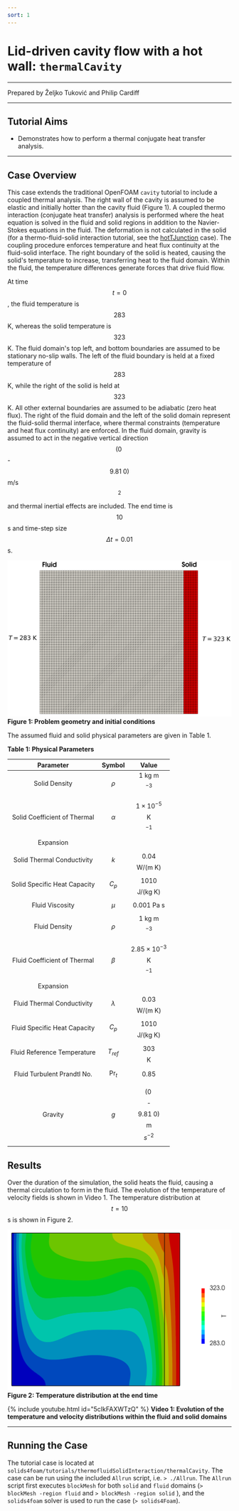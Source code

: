 ```yaml
---
sort: 1
---
```


# Lid-driven cavity flow with a hot wall: `thermalCavity`

---

Prepared by Željko Tuković and Philip Cardiff

---

## Tutorial Aims

- Demonstrates how to perform a thermal conjugate heat transfer analysis.

---

## Case Overview

This case extends the traditional OpenFOAM `cavity` tutorial to include a
coupled thermal analysis. The right wall of the cavity is assumed to be elastic
and initially hotter than the cavity fluid (Figure 1). A coupled thermo
interaction (conjugate heat transfer) analysis is performed where the heat
equation is solved in the fluid and solid regions in addition to the
Navier-Stokes equations in the fluid. The deformation is not calculated in the
solid (for a thermo-fluid-solid interaction tutorial, see the
[hotTJunction](https://www.solids4foam.com/tutorials/more-tutorials/thermo-fluid-solid-interaction/hotTJunction.html)
case). The coupling procedure enforces temperature and heat flux continuity at
the fluid-solid interface. The right boundary of the solid is heated, causing
the solid's temperature to increase, transferring heat to the fluid domain.
Within the fluid, the temperature differences generate forces that drive fluid
flow.

At time $$t = 0$$, the fluid temperature is $$283$$ K, whereas the solid
temperature is $$323$$ K. The fluid domain's top left, and bottom boundaries are
assumed to be stationary no-slip walls. The left of the fluid boundary is held
at a fixed temperature of $$283$$ K, while the right of the solid is held at
$$323$$ K. All other external boundaries are assumed to be adiabatic (zero heat
flux). The right of the fluid domain and the left of the solid domain represent
the fluid-solid thermal interface, where thermal constraints (temperature and
heat flux continuity) are enforced. In the fluid domain, gravity is assumed to
act in the negative vertical direction $$(0\;$$-$$9.81\; 0)$$ m/s$$^{2}$$ and
thermal inertial effects are included. The end time is $$10$$ s and time-step
size $$\Delta t = 0.01$$ s.

![Figure 1: Problem geometry and initial conditions](./images/thermalCavity-geometry.png)
**Figure 1: Problem geometry and initial conditions**

The assumed fluid and solid physical parameters are given in Table 1.

**Table 1: Physical Parameters**

|          Parameter           |       Symbol       |          Value           |
| :--------------------------: | :----------------: | :----------------------: |
|        Solid Density         |     $$ \rho$$      |       1 kg m$$^{-3}$$    |
| Solid Coefficient of Thermal |   $$ \alpha$$ | $$1\times10^{-5}$$ K$$^{-1}$$ |
|        Expansion             |                    |                          |
|   Solid Thermal Conductivity |       $$k$$        |    $$0.04$$ W/(m K)      |
| Solid Specific Heat Capacity |      $$C_p$$       |   $$1010$$ J/(kg K)      |
|       Fluid Viscosity        |      $$\mu$$       |      0.001 Pa s          |
|        Fluid Density         |      $$\rho$$      |       1 kg m$$^{-3}$$    |
| Fluid Coefficient of Thermal | $$ \beta$$ | $$2.85\times10^{-3}$$ K$$^{-1}$$ |
|        Expansion             |                    |                          |
|   Fluid Thermal Conductivity |    $$\lambda$$     |    $$0.03$$ W/(m K)      |
| Fluid Specific Heat Capacity |      $$ C_p$$      |   $$1010$$ J/(kg K)      |
| Fluid Reference Temperature  |    $$T_{ref}$$     |       $$303$$ K          |
| Fluid Turbulent Prandtl No.  | $$ \text{Pr}_t $$  |          0.85            |
| Gravity        |       $$g$$        | $$(0 \; $$-$$9.81 \; 0)$$ m $$s^{-2}$$ |

## Results

Over the duration of the simulation, the solid heats the fluid, causing a
thermal circulation to form in the fluid. The evolution of the temperature of
velocity fields is shown in Video 1. The temperature distribution at $$t = 10$$
s is shown in Figure 2.

![Figure 2: Temperature distribution at the end time](./images/thermalCavity-temperature.png)
**Figure 2: Temperature distribution at the end time**

{% include youtube.html id="5cIkFAXWTzQ" %}
**Video 1: Evolution of the temperature and velocity distributions within the
fluid and solid domains**

---

## Running the Case

The tutorial case is located at
`solids4foam/tutorials/thermofluidSolidInteraction/thermalCavity`. The case can
be run using the included `Allrun` script, i.e. `> ./Allrun`. The `Allrun`
script first executes `blockMesh` for both `solid` and `fluid` domains
(`> blockMesh -region fluid` and `> blockMesh -region solid` ), and the
`solids4foam` solver is used to run the case (`> solids4Foam`).
